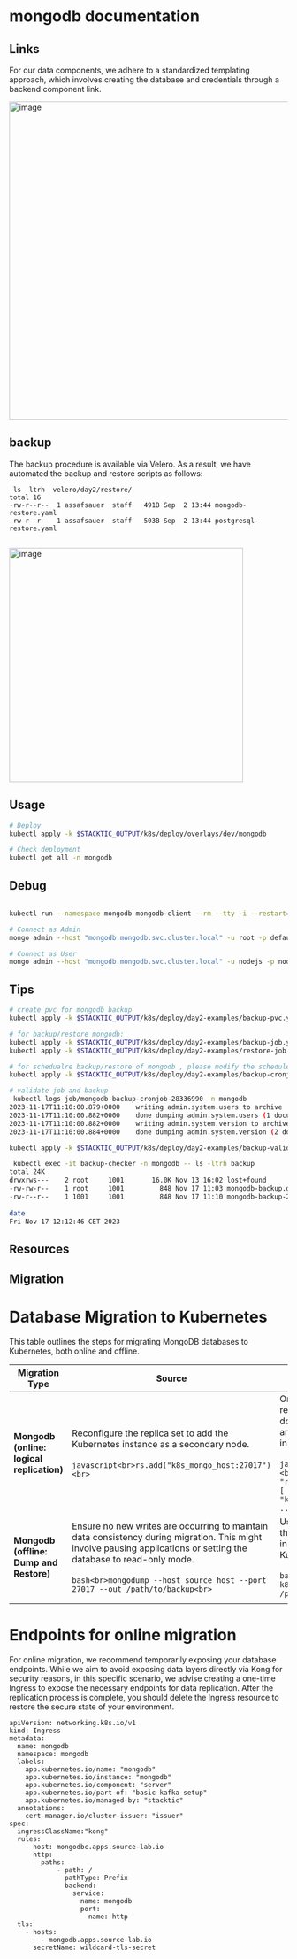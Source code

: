 # mongodb documentation



## Links
For our data components, we adhere to a standardized templating approach, which involves creating the database and credentials through a backend component link.  


<img width="575" alt="image" src="https://github.com/user-attachments/assets/d3d0e906-8a22-46ba-b6a2-19230ea0ada3">

## backup 
The backup procedure is available via Velero. As a result, we have automated the backup and restore scripts as follows:
```
 ls -ltrh  velero/day2/restore/
total 16
-rw-r--r--  1 assafsauer  staff   491B Sep  2 13:44 mongodb-restore.yaml
-rw-r--r--  1 assafsauer  staff   503B Sep  2 13:44 postgresql-restore.yaml
 
```
<img width="423" alt="image" src="https://github.com/user-attachments/assets/d5789d56-9622-4974-a8d1-956d855cfb16">

## Usage

```bash
# Deploy
kubectl apply -k $STACKTIC_OUTPUT/k8s/deploy/overlays/dev/mongodb

# Check deployment
kubectl get all -n mongodb
```

## Debug

```sh

kubectl run --namespace mongodb mongodb-client --rm --tty -i --restart='Never' --image docker.io/bitnami/mongodb:4.4.10-debian-10-r0 --command -- bash

# Connect as Admin
mongo admin --host "mongodb.mongodb.svc.cluster.local" -u root -p default_password

# Connect as User
mongo admin --host "mongodb.mongodb.svc.cluster.local" -u nodejs -p nodejs --authenticationDatabase nodejs_db
```

## Tips
```sh
# create pvc for mongodb backup
kubectl apply -k $STACKTIC_OUTPUT/k8s/deploy/day2-examples/backup-pvc.yaml

# for backup/restore mongodb:
kubectl apply -k $STACKTIC_OUTPUT/k8s/deploy/day2-examples/backup-job.yaml
kubectl apply -k $STACKTIC_OUTPUT/k8s/deploy/day2-examples/restore-job.yaml

# for schedualre backup/restore of mongodb , please modify the schedule (schedule: "0 2 * * *")
kubectl apply -k $STACKTIC_OUTPUT/k8s/deploy/day2-examples/backup-cronjob.yaml

# validate job and backup
 kubectl logs job/mongodb-backup-cronjob-28336990 -n mongodb
2023-11-17T11:10:00.879+0000	writing admin.system.users to archive '/backup/mongodb-backup-20231117111000.gz'
2023-11-17T11:10:00.882+0000	done dumping admin.system.users (1 document)
2023-11-17T11:10:00.882+0000	writing admin.system.version to archive '/backup/mongodb-backup-20231117111000.gz'
2023-11-17T11:10:00.884+0000	done dumping admin.system.version (2 documents)

kubectl apply -k $STACKTIC_OUTPUT/k8s/deploy/day2-examples/backup-validate.yaml

 kubectl exec -it backup-checker -n mongodb -- ls -ltrh backup
total 24K    
drwxrws---    2 root     1001       16.0K Nov 13 16:02 lost+found
-rw-rw-r--    1 root     1001         848 Nov 17 11:03 mongodb-backup.gz
-rw-r--r--    1 1001     1001         848 Nov 17 11:10 mongodb-backup-20231117111000.gz
 
date
Fri Nov 17 12:12:46 CET 2023

```

## Resources

 
## Migration

# Database Migration to Kubernetes

This table outlines the steps for migrating MongoDB databases to Kubernetes, both online and offline.

| Migration Type                        | Source                                                                                                                                                                                                                                                                                                                | Destination (K8s)                                                                                                                                                                                                                                     |
|---------------------------------------|------------------------------------------------------------------------------------------------------------------------------------------------------------------------------------------------------------------------------------------------------------------------------------------------------------------------|-------------------------------------------------------------------------------------------------------------------------------------------------------------------------------------------------------------------------------------------------------|
| **Mongodb (online: logical replication)** | Reconfigure the replica set to add the Kubernetes instance as a secondary node. <br><br> ```javascript<br>rs.add("k8s_mongo_host:27017")<br>``` | Once the data is fully replicated, you can step down the original primary and promote the Kubernetes instance to primary. <br><br> ```javascript<br>rs.stepDown()<br>rs.reconfig({ _id: "replicaSetName", members: [ { _id: 0, host: "k8s_mongo_host:27017" }, ... ] })<br>``` |
| **Mongodb (offline: Dump and Restore)** | Ensure no new writes are occurring to maintain data consistency during migration. This might involve pausing applications or setting the database to read-only mode. <br><br> ```bash<br>mongodump --host source_host --port 27017 --out /path/to/backup<br>``` | Use `mongorestore` to import the data into the MongoDB instance running in Kubernetes <br><br> ```bash<br>mongorestore --host k8s_mongo_host --port 27017 /path/to/backup<br>``` |
                                                          |

  # Endpoints for online migration
For online migration, we recommend temporarily exposing your database endpoints. While we aim to avoid exposing data layers directly via Kong for security reasons, in this specific scenario, we advise creating a one-time Ingress to expose the necessary endpoints for data replication. After the replication process is complete, you should delete the Ingress resource to restore the secure state of your environment.

```
apiVersion: networking.k8s.io/v1
kind: Ingress
metadata:
  name: mongodb
  namespace: mongodb
  labels:
    app.kubernetes.io/name: "mongodb"
    app.kubernetes.io/instance: "mongodb"
    app.kubernetes.io/component: "server"
    app.kubernetes.io/part-of: "basic-kafka-setup"
    app.kubernetes.io/managed-by: "stacktic"
  annotations:
    cert-manager.io/cluster-issuer: "issuer"
spec:
  ingressClassName:"kong"
  rules:
    - host: mongodbc.apps.source-lab.io
      http:
        paths:
            - path: /
              pathType: Prefix
              backend:
                service:
                  name: mongodb
                  port:
                    name: http
  tls:
    - hosts:
        - mongodb.apps.source-lab.io
      secretName: wildcard-tls-secret
```
